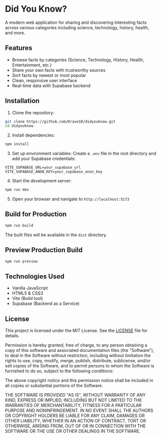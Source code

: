 # Did You Know?

A modern web application for sharing and discovering interesting facts across various categories including science, technology, history, health, and more.

## Features

- Browse facts by categories (Science, Technology, History, Health, Entertainment, etc.)
- Share your own facts with trustworthy sources
- Sort facts by newest or most popular
- Clean, responsive user interface
- Real-time data with Supabase backend

## Installation

1. Clone the repository:
```bash
git clone https://github.com/Drave18/didyouknow.git
cd didyouknow
```

2. Install dependencies:
```bash
npm install
```

3. Set up environment variables:
Create a `.env` file in the root directory and add your Supabase credentials:
```env
VITE_SUPABASE_URL=your_supabase_url
VITE_SUPABASE_ANON_KEY=your_supabase_anon_key
```

4. Start the development server:
```bash
npm run dev
```

5. Open your browser and navigate to `http://localhost:5173`

## Build for Production

```bash
npm run build
```

The built files will be available in the `dist` directory.

## Preview Production Build

```bash
npm run preview
```

## Technologies Used

- Vanilla JavaScript
- HTML5 & CSS3
- Vite (Build tool)
- Supabase (Backend as a Service)

## License

This project is licensed under the MIT License. See the [LICENSE](LICENSE) file for details.

Permission is hereby granted, free of charge, to any person obtaining a copy of this software and associated documentation files (the "Software"), to deal in the Software without restriction, including without limitation the rights to use, copy, modify, merge, publish, distribute, sublicense, and/or sell copies of the Software, and to permit persons to whom the Software is furnished to do so, subject to the following conditions:

The above copyright notice and this permission notice shall be included in all copies or substantial portions of the Software.

THE SOFTWARE IS PROVIDED "AS IS", WITHOUT WARRANTY OF ANY KIND, EXPRESS OR IMPLIED, INCLUDING BUT NOT LIMITED TO THE WARRANTIES OF MERCHANTABILITY, FITNESS FOR A PARTICULAR PURPOSE AND NONINFRINGEMENT. IN NO EVENT SHALL THE AUTHORS OR COPYRIGHT HOLDERS BE LIABLE FOR ANY CLAIM, DAMAGES OR OTHER LIABILITY, WHETHER IN AN ACTION OF CONTRACT, TORT OR OTHERWISE, ARISING FROM, OUT OF OR IN CONNECTION WITH THE SOFTWARE OR THE USE OR OTHER DEALINGS IN THE SOFTWARE.